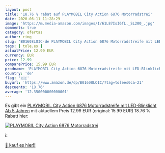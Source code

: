 ```yaml
---
layout: post
title: '18.76 % rabat auf PLAYMOBIL City Action 6876 Motorradstrei'
date: 2020-06-11 11:28:29
image: 'https://m.media-amazon.com/images/I/61L87IsI6fL._SL200_.jpg'
comments: true
category: ofertas
author: ring
slug: 'B01608LOIC-de PLAYMOBIL City Action 6876 Motorradstreife mit LED-...'
tags: [ tole.es ]
actualPrice: 12.99 EUR
currency: EUR
price: 12.99
comparePrice: 15.99 EUR
prodname: 'PLAYMOBIL City Action 6876 Motorradstreife mit LED-Blinklicht  Ab 5 Jahren'
country: 'de'
flag: '🇩🇪'
buyurl: 'https://www.amazon.de/dp/B01608LOIC/?tag=tolees0ca-21'
descuento: '18.76'
average: '12.350000000000001'
---
```


Es gibt ein [PLAYMOBIL City Action 6876 Motorradstreife mit LED-Blinklicht  Ab 5 Jahren](https://www.amazon.de/dp/B01608LOIC/?tag=tolees0ca-21) mit aktuellem Preis 12.99 EUR (original: 15.99 EUR) 18.76 % Rabatt hier:

[![PLAYMOBIL City Action 6876 Motorradstrei](https://m.media-amazon.com/images/I/61L87IsI6fL._SL200_.jpg)](https://www.amazon.de/dp/B01608LOIC/?tag=tolees0ca-21)

ℹ️:


[🛒 kauf es hier!!](https://www.amazon.de/dp/B01608LOIC/?tag=tolees0ca-21)
